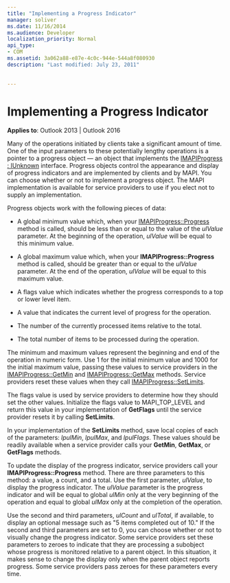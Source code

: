 ```yaml
---
title: "Implementing a Progress Indicator"
manager: soliver
ms.date: 11/16/2014
ms.audience: Developer
localization_priority: Normal
api_type:
- COM
ms.assetid: 3a062a88-e87e-4c0c-944e-544a8f080930
description: "Last modified: July 23, 2011"
 
 
---
```


# Implementing a Progress Indicator

  
  
**Applies to**: Outlook 2013 | Outlook 2016 
  
Many of the operations initiated by clients take a significant amount of time. One of the input parameters to these potentially lengthy operations is a pointer to a progress object — an object that implements the [IMAPIProgress : IUnknown](imapiprogressiunknown.md) interface. Progress objects control the appearance and display of progress indicators and are implemented by clients and by MAPI. You can choose whether or not to implement a progress object. The MAPI implementation is available for service providers to use if you elect not to supply an implementation. 
  
Progress objects work with the following pieces of data:
  
- A global minimum value which, when your [IMAPIProgress::Progress](imapiprogress-progress.md) method is called, should be less than or equal to the value of the  _ulValue_ parameter. At the beginning of the operation,  _ulValue_ will be equal to this minimum value. 
    
- A global maximum value which, when your **IMAPIProgress::Progress** method is called, should be greater than or equal to the  _ulValue_ parameter. At the end of the operation,  _ulValue_ will be equal to this maximum value. 
    
- A flags value which indicates whether the progress corresponds to a top or lower level item.
    
- A value that indicates the current level of progress for the operation.
    
- The number of the currently processed items relative to the total.
    
- The total number of items to be processed during the operation.
    
The minimum and maximum values represent the beginning and end of the operation in numeric form. Use 1 for the initial minimum value and 1000 for the initial maximum value, passing these values to service providers in the [IMAPIProgress::GetMin](imapiprogress-getmin.md) and [IMAPIProgress::GetMax](imapiprogress-getmax.md) methods. Service providers reset these values when they call [IMAPIProgress::SetLimits](imapiprogress-setlimits.md). 
  
The flags value is used by service providers to determine how they should set the other values. Initialize the flags value to MAPI_TOP_LEVEL and return this value in your implementation of **GetFlags** until the service provider resets it by calling **SetLimits**. 
  
In your implementation of the **SetLimits** method, save local copies of each of the parameters:  _lpulMin_,  _lpulMax_, and  _lpulFlags_. These values should be readily available when a service provider calls your **GetMin**, **GetMax**, or **GetFlags** methods. 
  
To update the display of the progress indicator, service providers call your **IMAPIProgress::Progress** method. There are three parameters to this method: a value, a count, and a total. Use the first parameter,  _ulValue_, to display the progress indicator. The  _ulValue_ parameter is the progress indicator and will be equal to global  _ulMin_ only at the very beginning of the operation and equal to global  _ulMax_ only at the completion of the operation. 
  
Use the second and third parameters,  _ulCount_ and  _ulTotal_, if available, to display an optional message such as "5 items completed out of 10." If the second and third parameters are set to 0, you can choose whether or not to visually change the progress indicator. Some service providers set these parameters to zeroes to indicate that they are processing a subobject whose progress is monitored relative to a parent object. In this situation, it makes sense to change the display only when the parent object reports progress. Some service providers pass zeroes for these parameters every time. 
  

